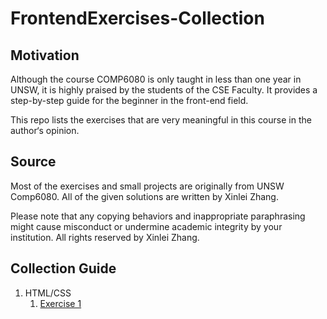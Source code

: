 # FrontendExercises-Collection

## Motivation
Although the course COMP6080 is only taught in less than one year in UNSW, it is highly praised by the students of the CSE Faculty. It provides a step-by-step guide for the beginner in the front-end field.

This repo lists the exercises that are very meaningful in this course in the author‘s opinion. 

## Source
Most of the exercises and small projects are originally from UNSW Comp6080. All of the given solutions are written by Xinlei Zhang.

Please note that any copying behaviors and inappropriate paraphrasing might cause misconduct or undermine academic integrity by your institution. All rights reserved by Xinlei Zhang.

## Collection Guide
1. HTML/CSS
   1. [Exercise 1](http://github.com) 
